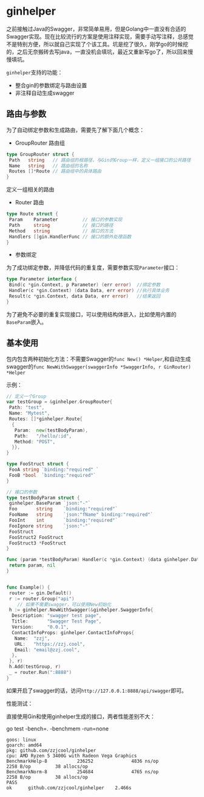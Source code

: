 # ginhelper

之前接触过Java的Swagger，非常简单易用，但是Golang中一直没有合适的Swagger实现。现在比较流行的方案是使用注释实现，需要手动写注释，总感觉不是特别方便，所以就自己实现了个该工具。坑是挖了很久，刚学go的时候挖的，之后无奈搬砖去写java，一直没机会填坑，最近又重新写go了，所以回来慢慢填坑。

`ginhelper`支持的功能：

* 整合gin的参数绑定与路由设置
* 非注释自动生成swagger

## 路由与参数

为了自动绑定参数和生成路由，需要先了解下面几个概念：

* GroupRouter 路由组

```go
type GroupRouter struct {
 Path   string   // 路由组的根路径，与Gin的Group一样，定义一组接口的公共路径
 Name   string   // 路由组的名称
 Routes []*Route // 路由组中的具体路由
}
```

定义一组相关的路由

* Router 路由

```go
type Route struct {
 Param    Parameter         // 接口的参数实现
 Path     string            // 接口的路径
 Method   string            // 接口的方法
 Handlers []gin.HandlerFunc // 接口的额外处理函数
}
```

* 参数绑定

为了成功绑定参数，并降低代码的重复度，需要参数实现`Parameter`接口：

```go
type Parameter interface {
 Bind(c *gin.Context, p Parameter) (err error)  //绑定参数
 Handler(c *gin.Context) (data Data, err error) //执行具体业务
 Result(c *gin.Context, data Data, err error)   //结果返回
}
```

为了避免不必要的重复实现接口，可以使用结构体嵌入，比如使用内置的`BaseParam`嵌入。

## 基本使用

包内包含两种初始化方法：不需要Swagger的`func New() *Helper`,和自动生成swagger的`func NewWithSwagger(swaggerInfo *SwaggerInfo, r GinRouter) *Helper`

示例：

```go
// 定义一个Group
var testGroup = &ginhelper.GroupRouter{
 Path: "test",
 Name: "Mytest",
 Routes: []*ginhelper.Route{
  {
   Param:  new(testBodyParam),
   Path:   "/hello/:id",
   Method: "POST",
  }},
}

type FooStruct struct {
 FooA string `binding:"required" `
 FooB *bool  `binding:"required"`
}

// 接口的参数
type testBodyParam struct {
 ginhelper.BaseParam `json:"-"`
 Foo       string    `binding:"required"`
 FooName   string    `json:"fName" binding:"required"`
 FooInt    int       `binding:"required"`
 FooIgnore string    `json:"-"`
 FooStruct
 FooStruct2 FooStruct
 FooStruct3 *FooStruct
}

func (param *testBodyParam) Handler(c *gin.Context) (data ginhelper.Data, err error) {
 return param, nil
}


func Example() {
 router := gin.Default()
 r := router.Group("api")
    // 如果不需要swagger，可以使用New初始化
 h := ginhelper.NewWithSwagger(&ginhelper.SwaggerInfo{
  Description: "swagger test page",
  Title:       "Swagger Test Page",
  Version:     "0.0.1",
  ContactInfoProps: ginhelper.ContactInfoProps{
   Name:  "zzj",
   URL:   "https://zzj.cool",
   Email: "email@zzj.cool",
  },
 }, r)
 h.Add(testGroup, r)
 _ = router.Run(":8888")
}
```

如果开启了swagger的话，访问`http://127.0.0.1:8888/api/swagger`即可。

性能测试：

直接使用Gin和使用ginhelper生成的接口，两者性能差别不大：

go test -bench=. -benchmem -run=none

```shell
goos: linux
goarch: amd64
pkg: github.com/zzjcool/ginhelper
cpu: AMD Ryzen 5 3400G with Radeon Vega Graphics
BenchmarkHelp-8           236252              4836 ns/op            2258 B/op         38 allocs/op
BenchmarkNorm-8           254684              4765 ns/op            2258 B/op         38 allocs/op
PASS
ok      github.com/zzjcool/ginhelper    2.466s
```
